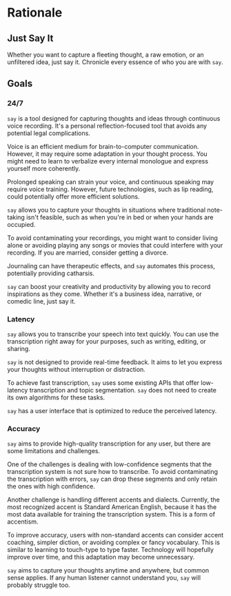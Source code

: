 # Rationale

## Just Say It

Whether you want to capture a fleeting thought, a raw emotion, or an unfiltered idea, just say it. Chronicle every essence of who you are with `say`.

## Goals

### 24/7

`say` is a tool designed for capturing thoughts and ideas through continuous voice recording. It's a personal reflection-focused tool that avoids any potential legal complications. 

Voice is an efficient medium for brain-to-computer communication. However, it may require some adaptation in your thought process. You might need to learn to verbalize every internal monologue and express yourself more coherently.

Prolonged speaking can strain your voice, and continuous speaking may require voice training. However, future technologies, such as lip reading, could potentially offer more efficient solutions.

`say` allows you to capture your thoughts in situations where traditional note-taking isn't feasible, such as when you're in bed or when your hands are occupied. 

To avoid contaminating your recordings, you might want to consider living alone or avoiding playing any songs or movies that could interfere with your recording. If you are married, consider getting a divorce.

Journaling can have therapeutic effects, and `say` automates this process, potentially providing catharsis.

`say` can boost your creativity and productivity by allowing you to record inspirations as they come. Whether it's a business idea, narrative, or comedic line, just say it.

### Latency

`say` allows you to transcribe your speech into text quickly. You can use the transcription right away for your purposes, such as writing, editing, or sharing.

`say` is not designed to provide real-time feedback. It aims to let you express your thoughts without interruption or distraction.

To achieve fast transcription, `say` uses some existing APIs that offer low-latency transcription and topic segmentation. `say` does not need to create its own algorithms for these tasks.

`say` has a user interface that is optimized to reduce the perceived latency.

### Accuracy

`say` aims to provide high-quality transcription for any user, but there are some limitations and challenges.

One of the challenges is dealing with low-confidence segments that the transcription system is not sure how to transcribe. To avoid contaminating the transcription with errors, `say` can drop these segments and only retain the ones with high confidence.

Another challenge is handling different accents and dialects. Currently, the most recognized accent is Standard American English, because it has the most data available for training the transcription system. This is a form of accentism.

To improve accuracy, users with non-standard accents can consider accent coaching, simpler diction, or avoiding complex or fancy vocabulary. This is similar to learning to touch-type to type faster. Technology will hopefully improve over time, and this adaptation may become unnecessary.

`say` aims to capture your thoughts anytime and anywhere, but common sense applies. If any human listener cannot understand you, `say` will probably struggle too.

